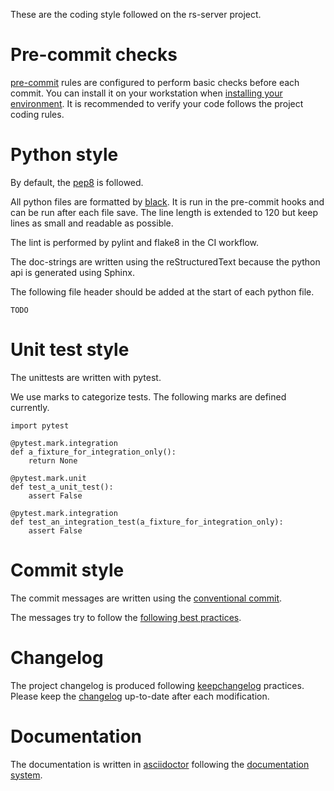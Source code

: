 These are the coding style followed on the rs-server project.

Pre-commit checks
=================

[pre-commit](https://pre-commit.com/) rules are configured to perform
basic checks before each commit. You can install it on your workstation
when [installing your environment](environment/installation.md). It is
recommended to verify your code follows the project coding rules.

Python style
============

By default, the [pep8](https://peps.python.org/pep-0008/) is followed.

All python files are formatted by
[black](https://black.readthedocs.io/en/stable/). It is run in the
pre-commit hooks and can be run after each file save. The line length is
extended to 120 but keep lines as small and readable as possible.

The lint is performed by pylint and flake8 in the CI workflow.

The doc-strings are written using the reStructuredText because the
python api is generated using Sphinx.

The following file header should be added at the start of each python
file.

    TODO

Unit test style
===============

The unittests are written with pytest.

We use marks to categorize tests. The following marks are defined
currently.

    import pytest

    @pytest.mark.integration
    def a_fixture_for_integration_only():
        return None

    @pytest.mark.unit
    def test_a_unit_test():
        assert False

    @pytest.mark.integration
    def test_an_integration_test(a_fixture_for_integration_only):
        assert False

Commit style
============

The commit messages are written using the [conventional
commit](https://www.conventionalcommits.org/en/v1.0.0/).

The messages try to follow the [following best
practices](https://cbea.ms/git-commit/).

Changelog
=========

The project changelog is produced following
[keepchangelog](https://keepachangelog.com/) practices. Please keep the
[changelog](../../../CHANGELOG.md) up-to-date after each modification.

Documentation
=============

The documentation is written in
[asciidoctor](https://asciidoctor.org/docs/asciidoc-writers-guide/)
following the [documentation system](https://documentation.divio.com/).

